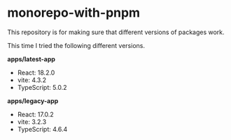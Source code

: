 # monorepo-with-pnpm

This repository is for making sure that different versions of packages work.

This time I tried the following different versions.

**apps/latest-app**

- React: 18.2.0
- vite: 4.3.2
- TypeScript: 5.0.2

**apps/legacy-app**

- React: 17.0.2
- vite: 3.2.3
- TypeScript: 4.6.4
